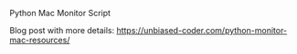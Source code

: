 Python Mac Monitor Script

Blog post with more details:
https://unbiased-coder.com/python-monitor-mac-resources/
